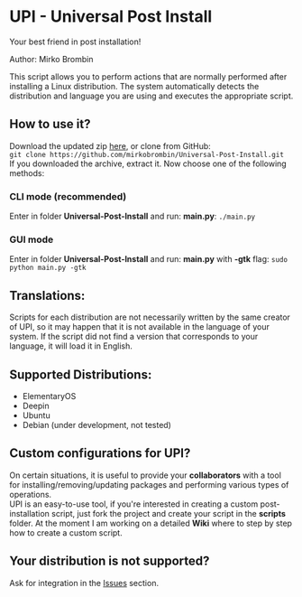 # UPI - Universal Post Install
Your best friend in post installation!

Author: Mirko Brombin

This script allows you to perform actions that are normally performed after installing a Linux distribution. The system automatically detects the distribution and language you are using and executes the appropriate script.

## How to use it?
Download the updated zip [here](https://github.com/mirkobrombin/Universal-Post-Install/archive/master.zip), or clone from GitHub:  
	```git clone https://github.com/mirkobrombin/Universal-Post-Install.git```  
If you downloaded the archive, extract it. Now choose one of the following methods:

### CLI mode (recommended)
Enter in folder **Universal-Post-Install** and run: **main.py**:
	```./main.py```

### GUI mode
Enter in folder **Universal-Post-Install** and run: **main.py** with **-gtk** flag:
	```sudo python main.py -gtk```

## Translations:
Scripts for each distribution are not necessarily written by the same creator of UPI, so it may happen that it is not available in the language of your system. If the script did not find a version that corresponds to your language, it will load it in English.

## Supported Distributions:
- ElementaryOS
- Deepin
- Ubuntu
- Debian (under development, not tested)

## Custom configurations for UPI?
On certain situations, it is useful to provide your **collaborators** with a tool for installing/removing/updating packages and performing various types of operations.  
UPI is an easy-to-use tool, if you're interested in creating a custom post-installation script, just fork the project and create your script in the **scripts** folder.
At the moment I am working on a detailed **Wiki** where to step by step how to create a custom script.

## Your distribution is not supported?
Ask for integration in the [Issues](https://github.com/mirkobrombin/Universal-Post-Install/issues) section.
